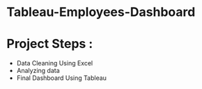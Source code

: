# Tableau-Employees-Dashboard
# Project Steps :
- Data Cleaning Using Excel
- Analyzing data
- Final Dashboard Using Tableau
